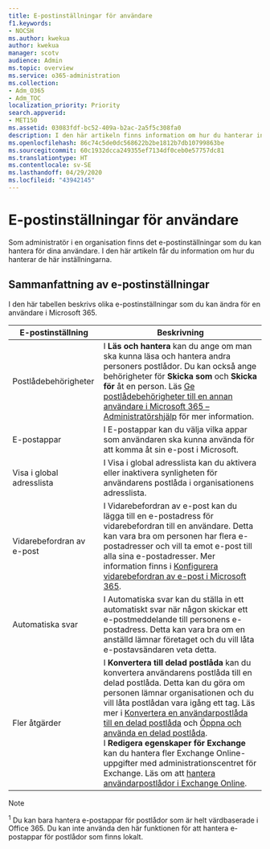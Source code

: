 ```yaml
---
title: E-postinställningar för användare
f1.keywords:
- NOCSH
ms.author: kwekua
author: kwekua
manager: scotv
audience: Admin
ms.topic: overview
ms.service: o365-administration
ms.collection:
- Adm_O365
- Adm_TOC
localization_priority: Priority
search.appverid:
- MET150
ms.assetid: 03083fdf-bc52-409a-b2ac-2a5f5c308fa0
description: I den här artikeln finns information om hur du hanterar inställningar för dina användare.
ms.openlocfilehash: 86c74c5de0dc568622b2be1812b7db10799863be
ms.sourcegitcommit: 60c1932dcca249355ef7134df0ceb0e57757dc81
ms.translationtype: HT
ms.contentlocale: sv-SE
ms.lasthandoff: 04/29/2020
ms.locfileid: "43942145"
---
```

# <a name="user-email-settings"></a>E-postinställningar för användare

Som administratör i en organisation finns det e-postinställningar som du kan hantera för dina användare. I den här artikeln får du information om hur du hanterar de här inställningarna.

## <a name="summary-of-email-settings"></a>Sammanfattning av e-postinställningar

I den här tabellen beskrivs olika e-postinställningar som du kan ändra för en användare i Microsoft 365.


|E-postinställning|Beskrivning  |
|---------|---------|
|Postlådebehörigheter| I **Läs och hantera** kan du ange om man ska kunna läsa och hantera andra personers postlådor. Du kan också ange behörigheter för **Skicka som** och **Skicka för** åt en person. Läs [Ge postlådebehörigheter till en annan användare i Microsoft 365 – Administratörshjälp](../add-users/give-mailbox-permissions-to-another-user.md) för mer information. |
|E-postappar| I E-postappar kan du välja vilka appar som användaren ska kunna använda för att komma åt sin e-post i Microsoft. |
|Visa i global adresslista| I Visa i global adresslista kan du aktivera eller inaktivera synligheten för användarens postlåda i organisationens adresslista. |
|Vidarebefordran av e-post|I Vidarebefordran av e-post kan du lägga till en e-postadress för vidarebefordran till en användare. Detta kan vara bra om personen har flera e-postadresser och vill ta emot e-post till alla sina e-postadresser. Mer information finns i [Konfigurera vidarebefordran av e-post i Microsoft 365](configure-email-forwarding.md).|
|Automatiska svar|I Automatiska svar kan du ställa in ett automatiskt svar när någon skickar ett e-postmeddelande till personens e-postadress. Detta kan vara bra om en anställd lämnar företaget och du vill låta e-postavsändaren veta detta.|
|Fler åtgärder| I **Konvertera till delad postlåda** kan du konvertera användarens postlåda till en delad postlåda. Detta kan du göra om personen lämnar organisationen och du vill låta postlådan vara igång ett tag. Läs mer i [Konvertera en användarpostlåda till en delad postlåda](convert-user-mailbox-to-shared-mailbox.md) och [Öppna och använda en delad postlåda](https://support.office.com/article/open-and-use-a-shared-mailbox-in-outlook-d94a8e9e-21f1-4240-808b-de9c9c088afd).</br>I **Redigera egenskaper för Exchange** kan du hantera fler Exchange Online-uppgifter med administrationscentret för Exchange. Läs om att [hantera användarpostlådor i Exchange Online](https://docs.microsoft.com/exchange/recipients-in-exchange-online/manage-user-mailboxes/manage-user-mailboxes).|

> [!NOTE]
>
> <sup>1</sup> Du kan bara hantera e-postappar för postlådor som är helt värdbaserade i Office 365. Du kan inte använda den här funktionen för att hantera e-postappar för postlådor som finns lokalt.
